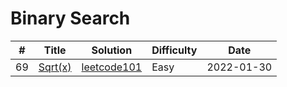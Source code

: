 # Binary Search

| # | Title  | Solution | Difficulty | Date |
|---| -----  | -------- | ---------- | ---- |
|69|[Sqrt(x)](https://leetcode-cn.com/problems/sqrtx/)|[leetcode101](./sqrt_x)|Easy|2022-01-30|
